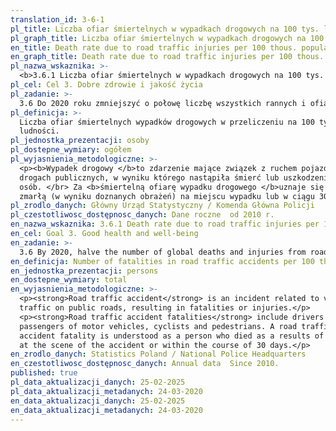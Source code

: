 ```yaml
---
translation_id: 3-6-1
pl_title: Liczba ofiar śmiertelnych w wypadkach drogowych na 100 tys. ludności
pl_graph_title: Liczba ofiar śmiertelnych w wypadkach drogowych na 100 tys. ludności
en_title: Death rate due to road traffic injuries per 100 thous. population
en_graph_title: Death rate due to road traffic injuries per 100 thous. population
pl_nazwa_wskaznika: >-
  <b>3.6.1 Liczba ofiar śmiertelnych w wypadkach drogowych na 100 tys. ludności</b>
pl_cel: Cel 3. Dobre zdrowie i jakość życia
pl_zadanie: >-
  3.6 Do 2020 roku zmniejszyć o połowę liczbę wszystkich rannych i ofiar śmiertelnych w wypadkach drogowych na świecie.
pl_definicja: >-
  Liczba ofiar śmiertelnych wypadków drogowych w przeliczeniu na 100 tys.
  ludności.
pl_jednostka_prezentacji: osoby
pl_dostepne_wymiary: ogółem
pl_wyjasnienia_metodologiczne: >-
  <p><b>Wypadek drogowy </b>to zdarzenie mające związek z ruchem pojazdów na
  drogach publicznych, w wyniku którego nastąpiła śmierć lub uszkodzenie ciała
  osób. </br> Za <b>śmiertelną ofiarę wypadku drogowego </b>uznaje się osobę
  zmarłą (w wyniku doznanych obrażeń) na miejscu wypadku lub w ciągu 30 dni.</p>
pl_zrodlo_danych: Główny Urząd Statystyczny / Komenda Główna Policji
pl_czestotliwosc_dostępnosc_danych: Dane roczne  od 2010 r.
en_nazwa_wskaznika: 3.6.1 Death rate due to road traffic injuries per 100 thous. population
en_cel: Goal 3. Good health and well-being
en_zadanie: >-
  3.6 By 2020, halve the number of global deaths and injuries from road traffic accidents
en_definicja: Number of fatalities in road traffic accidents per 100 thous. population.
en_jednostka_prezentacji: persons
en_dostepne_wymiary: total
en_wyjasnienia_metodologiczne: >-
  <p><strong>Road traffic accident</strong> is an incident related to vehicle
  traffic on public roads, resulting in fatalities or injuries.</p>
  <p><strong>Road traffic accident fatalities</strong> include drivers and
  passengers of motor vehicles, cyclists and pedestrians. A road traffic
  accident fatality is understood as a person who died as a results of injuries
  at the scene of the accident or within the course of 30 days.</p>
en_zrodlo_danych: Statistics Poland / National Police Headquarters
en_czestotliwosc_dostępnosc_danych: Annual data  Since 2010.
published: true
pl_data_aktualizacji_danych: 25-02-2025
pl_data_aktualizacji_metadanych: 24-03-2020
en_data_aktualizacji_danych: 25-02-2025
en_data_aktualizacji_metadanych: 24-03-2020
---
```

